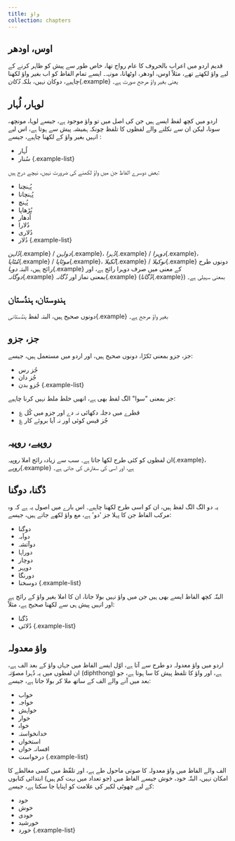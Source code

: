 ```yaml
---
title: واؤ
collection: chapters
---
```


## اوس، اودھر

قدیم اردو میں اعراب بالحروف کا عام رواج تھا، خاص طور سے پیش کو ظاہر کرنے کے لیے واؤ لکھتے تھے، مثلاً اوس، اودھر، اوٹھانا، مونہہ۔ ایسے تمام الفاظ کو اب بغیر واؤ لکھنا چاہیے، دوکان نہیں، بلکہ *دُکان*{.example} یعنی بغیر واؤ مرجح صورت ہے۔

## لوہار، لُہار

اردو میں کچھ لفظ ایسے ہیں جن کی اصل میں تو واؤ موجود ہے، جیسے لوہا، مونچھ، سونا، لیکن ان سے نکلنے والے لفظوں کا تلفظ چونکہ ہمیشہ پیش سے ہوتا ہے، اس لیے انہیں بغیر واؤ کے لکھنا چاہیے، جیسے :

* لُہار
* سُنار
{.example-list}

بعض دوسرے الفاظ جن میں واؤ لکھنے کی ضرورت نہیں، نیچے درج ہیں:

* پُہنچنا
* پُہنچانا
* پُہنچ
* بُڑھاپا
* اُدھار
* دُلارا
* دُلاری
* دُلار
{.example-list}

*دُلہن*{.example} / *دولہن*{.example}، *دُہرا*{.example} / *دوہرا*{.example}، *مُٹاپا*{.example} / *موٹاپا*{.example}، *نُکیلا*{.example} / *نوکیلا*{.example} دونوں طرح رائج ہیں، البتہ *دوہا*{.example} کے معنی میں صرف دوہرا رائج ہے، اور *دوگانہ*{.example} بمعنی نماز اور *دُگانہ*{.example} (*دُگانا*{.example}) بمعنی سہیلی ہے۔

## ہندوستان، ہندُستان

دونوں صحیح ہیں، البتہ لفظ *ہندُستانی*{.example} بغیر واؤ مرجح ہے۔

## جز، جزو

جز، جزو بمعنی ٹکڑا، دونوں صحیح ہیں، اور اردو میں مستعمل ہیں، جیسے:

* جُز رس
* جُز دان
* جُزوِ بدن
{.example-list}

جز بمعنی "سوا" الگ لفظ بھی ہے، انھیں خلط ملط نہیں کرنا چاہیے:

* ؏ قطرے میں دجلہ دکھائی نہ دے اور جزو میں کُل
* ؏ جُز قیس کوئی اور نہ آیا بروئے کار

## روپیے، روپیہ

ان لفظوں کو کئی طرح لکھا جاتا ہے۔ سب سے زیادہ رائج املا *روپیہ*{.example}، *روپے*{.example} ہے، اور اسی کی سفارش کی جاتی ہے۔

## دُگنا، دوگنا

یہ دو الگ الگ لفظ ہیں، ان کو اسی طرح لکھنا چاہیے۔ اس بارے میں اصول یہ ہے کہ وہ مرکب الفاظ جن کا پہلا جز 'دو' ہے، مع واؤ لکھے جاتے ہیں، جیسے:

* دوگنا
* دوآبہ
* دوآتشہ
* دوراہا
* دوچار
* دوپہر
* دورنگا
* دوسخنا
{.example-list}

البتّہ کچھ الفاظ ایسے بھی ہیں جن میں واؤ نہیں بولا جاتا، ان کا املا بغیر واؤ کے رائج ہے اور انہیں پیش ہی سے لکھنا صحیح ہے، مثلاً:

* دُگنا
* دُلائی
{.example-list}

## واؤ معدولہ

اردو میں واؤ معدولہ دو طرح سے آتا ہے، اوّل ایسے الفاظ میں جہاں واؤ کے بعد الف ہے، ان لفظوں میں یہ دُہرا مصوّتہ (diphthong) ہے، اور واؤ کا تلفظ پیش کا سا ہوتا ہے، جو بعد میں آنے والے الف کے ساتھ ملا کر بولا جاتا ہے، جیسے:

* خواب
* خواجہ
* خواہش
* خوار
* خواہ
* خدانخواستہ
* استخواں
* افسانہ خواں
* درخواست
{.example-list}

الف والے الفاظ میں واؤ معدولہ کا صوتی ماحول طے ہے، اور تلفّظ میں کسی مغالطے کا امکان نہیں، البتّہ خود، خوش جیسے الفاظ میں (جو تعداد میں بہت کم ہیں) ابتدائی کتابوں کے لیے چھوٹی لکیر کی علامت کو اپنایا جا سکتا ہے، جیسے:

* خود
* خوش
* خودی
* خورشید
* خورد
{.example-list}